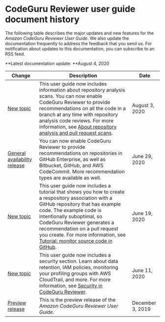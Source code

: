 # CodeGuru Reviewer user guide document history<a name="doc-history"></a>

The following table describes the major updates and new features for the *Amazon CodeGuru Reviewer User Guide*\. We also update the documentation frequently to address the feedback that you send us\. For notification about updates to this documentation, you can subscribe to an RSS feed\.

**Latest documentation update: **August 4, 2020

| Change | Description | Date | 
| --- |--- |--- |
| [New topic](#doc-history) | This user guide now includes information about repository analysis scans\. You can now enable CodeGuru Reviewer to provide recommendations on all the code in a branch at any time with repository analysis code reviews\. For more information, see [About repository analysis and pull request scans](https://docs.aws.amazon.com/codeguru/latest/reviewer-ug/get-results.html#repository-analysis-vs-pull-request)\. | August 3, 2020 | 
| [General availability release](#doc-history) | You can now enable CodeGuru Reviewer to provide recommendations on repositories in GitHub Enterprise, as well as Bitbucket, GitHub, and AWS CodeCommit\. More recommendation types are available as well\. | June 29, 2020 | 
| [New topic](#doc-history) | This user guide now includes a tutorial that shows you how to create a respository association with a GitHub repository that has example code\. The example code is intentionally suboptimal, so CodeGuru Reviewer generates a recommendation on a pull request you create\. For more information, see [Tutorial: monitor source code in GitHub](https://docs.aws.amazon.com/codeguru/latest/reviewer-ug/tutorial-github-reviewer.html)\. | June 19, 2020 | 
| [New topic](#doc-history) | This user guide now includes a security section\. Learn about data retention, IAM policies, monitoring your profiling groups with AWS CloudTrail, and more\. For more information, see [Security in CodeGuru Reviewer](https://docs.aws.amazon.com/codeguru/latest/reviewer-ug/security.html)\. | June 11, 2020 | 
| [Preview release](#doc-history) | This is the preview release of the *Amazon CodeGuru Reviewer User Guide*\. | December 3, 2019 | 